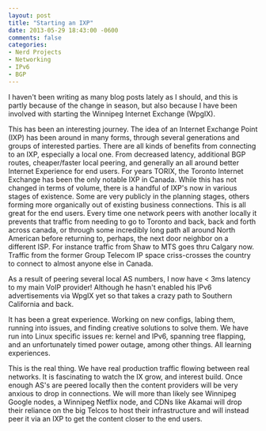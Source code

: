 ```yaml
---
layout: post
title: "Starting an IXP"
date: 2013-05-29 18:43:00 -0600
comments: false
categories:
- Nerd Projects
- Networking
- IPv6
- BGP
---
```

I haven't been writing as many blog posts lately as I should, and this is partly because of the change in season, but also because I have been involved with starting the Winnipeg Internet Exchange (WpgIX).

<!--more-->

This has been an interesting journey. The idea of an Internet Exchange Point (IXP) has been around in many forms, through several generations and groups of interested parties. There are all kinds of benefits from connecting to an IXP, especially a local one. From decreased latency, additional BGP routes, cheaper/faster local peering, and generally an all around better Internet Experience for end users. For years TORIX, the Toronto Internet Exchange has been the only notable IXP in Canada. While this has not changed in terms of volume, there is a handful of IXP's now in various stages of existence. Some are very publicly in the planning stages, others forming more organically out of existing business connections. This is all great for the end users. Every time one network peers with another locally it prevents that traffic from needing to go to Toronto and back, back and forth across canada, or through some incredibly long path all around North American before returning to, perhaps, the next door neighbor on a different ISP. For instance traffic from Shaw to MTS goes thru Calgary now. Traffic from the former Group Telecom IP space criss-crosses the country to connect to almost anyone else in Canada.

As a result of peering several local AS numbers, I now have < 3ms latency to my main VoIP provider! Although he hasn't enabled his IPv6 advertisements via WpgIX yet so that takes a crazy path to Southern California and back.

It has been a great experience. Working on new configs, labing them, running into issues, and finding creative solutions to solve them. We have run into Linux specific issues re: kernel and IPv6, spanning tree flapping, and an unfortunately timed power outage, among other things. All learning experiences.

This is the real thing. We have real production traffic flowing between real networks. It is fascinating to watch the IX grow, and interest build. Once enough AS's are peered locally then the content providers will be very anxious to drop in connections. We will more than likely see Winnipeg Google nodes, a Winnipeg Netflix node, and CDNs like Akamai will drop their reliance on the big Telcos to host their infrastructure and will instead peer it via an IXP to get the content closer to the end users.
